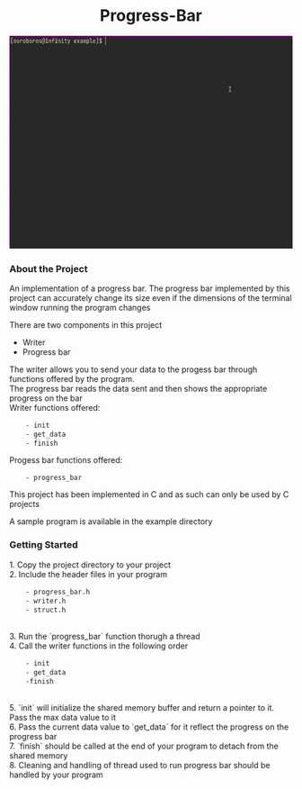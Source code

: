 <h1 style="text-align: center;">Progress-Bar</h1>

![](example/example.webp)

<h3>About the Project</h3>
An implementation of a progress bar. The progress bar implemented by this project can accurately change its size even if the dimensions of the terminal window running the program changes 

There are two components in this project 

- Writer
- Progress bar

The writer allows you to send your data to the progess bar through functions offered by the program.
<br>
The progress bar reads the data sent and then shows the appropriate progress on the bar
<br>
Writer functions offered:
```
    - init
    - get_data
    - finish
```

Progess bar functions offered:
```
    - progress_bar
```
This project has been implemented in C and as such can only be used by C projects

A sample program is available in the example directory

<h3>Getting Started</h3>
1. Copy the project directory to your project
<br>
2. Include the header files in your program

```
    - progress_bar.h
    - writer.h
    - struct.h
```
<br>
3. Run the `progress_bar` function thorugh a thread
<br>
4. Call the writer functions in the following order

```
    - init
    - get_data
    -finish
```
<br>
5. `init` will initialize the shared memory buffer and return a pointer to it. Pass the max data value to it
<br>
6. Pass the current data value to `get_data` for it reflect the progress on the progress bar
<br>
7. `finish` should be called at the end of your program to detach from the shared memory
<br>
8. Cleaning and handling of thread used to run progress bar should be handled by your program

